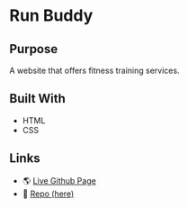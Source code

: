 # Run Buddy

## Purpose
A website that offers fitness training services.

## Built With
* HTML
* CSS

## Links
* 🌎 [Live Github Page](https://gallolopez1.github.io/Portfolio/)
* 💾 [Repo (here)](https://github.com/gallolopez1/run-buddy)
